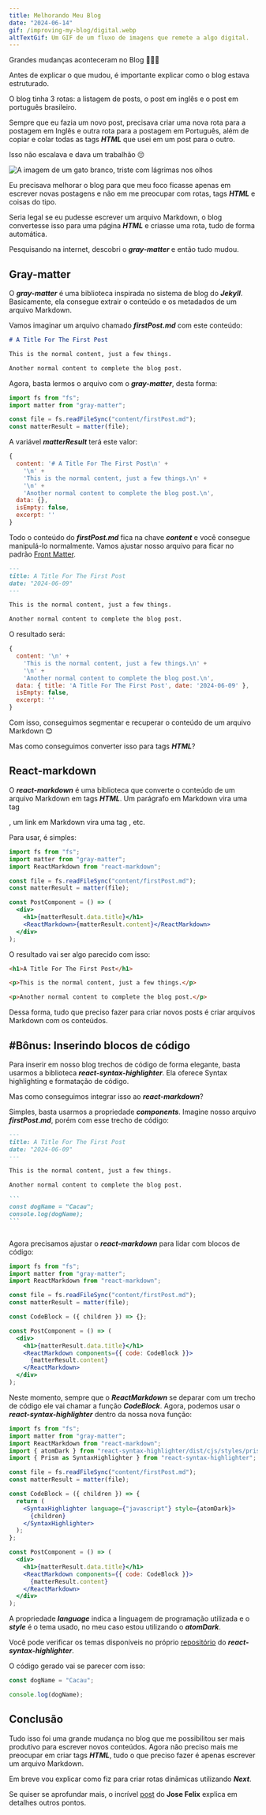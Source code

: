 ```yaml
---
title: Melhorando Meu Blog
date: "2024-06-14"
gif: /improving-my-blog/digital.webp
altTextGif: Um GIF de um fluxo de imagens que remete a algo digital.
---
```


Grandes mudanças aconteceram no Blog 🎉🎉🎉

Antes de explicar o que mudou, é importante explicar como o blog estava estruturado.

O blog tinha 3 rotas: a listagem de posts, o post em inglês e o post em português brasileiro.

Sempre que eu fazia um novo post, precisava criar uma nova rota para a postagem em Inglês e outra rota para a postagem em Português, além de copiar e colar todas as tags **_HTML_** que usei em um post para o outro.

Isso não escalava e dava um trabalhão 😔

![A imagem de um gato branco, triste com lágrimas nos olhos](/improving-my-blog/sadCat.jpg)

Eu precisava melhorar o blog para que meu foco ficasse apenas em escrever novas postagens e não em me preocupar com rotas, tags **_HTML_** e coisas do tipo.

Seria legal se eu pudesse escrever um arquivo Markdown, o blog convertesse isso para uma página **_HTML_** e criasse uma rota, tudo de forma automática.

Pesquisando na internet, descobri o **_gray-matter_** e então tudo mudou.

## Gray-matter

O **_gray-matter_** é uma biblioteca inspirada no sistema de blog do **_Jekyll_**. Basicamente, ela consegue extrair o conteúdo e os metadados de um arquivo Markdown.

Vamos imaginar um arquivo chamado **_firstPost.md_** com este conteúdo:

```md
# A Title For The First Post

This is the normal content, just a few things.

Another normal content to complete the blog post.
```

Agora, basta lermos o arquivo com o **_gray-matter_**, desta forma:

```javascript
import fs from "fs";
import matter from "gray-matter";

const file = fs.readFileSync("content/firstPost.md");
const matterResult = matter(file);
```

A variável **_matterResult_** terá este valor:

```javascript
{
  content: '# A Title For The First Post\n' +
    '\n' +
    'This is the normal content, just a few things.\n' +
    '\n' +
    'Another normal content to complete the blog post.\n',
  data: {},
  isEmpty: false,
  excerpt: ''
}
```

Todo o conteúdo do **_firstPost.md_** fica na chave **_content_** e você consegue manipulá-lo normalmente. Vamos ajustar nosso arquivo para ficar no padrão [Front Matter](https://jekyllrb.com/docs/front-matter/).

```md
---
title: A Title For The First Post
date: "2024-06-09"
---

This is the normal content, just a few things.

Another normal content to complete the blog post.
```

O resultado será:

```javascript
{
  content: '\n' +
    'This is the normal content, just a few things.\n' +
    '\n' +
    'Another normal content to complete the blog post.\n',
  data: { title: 'A Title For The First Post', date: '2024-06-09' },
  isEmpty: false,
  excerpt: ''
}
```

Com isso, conseguimos segmentar e recuperar o conteúdo de um arquivo Markdown 😊

Mas como conseguimos converter isso para tags **_HTML_**?

## React-markdown

O **_react-markdown_** é uma biblioteca que converte o conteúdo de um arquivo Markdown em tags **_HTML_**. Um parágrafo em Markdown vira uma tag **_<p>_**, um link em Markdown vira uma tag **_<a>_**, etc.

Para usar, é simples:

```jsx
import fs from "fs";
import matter from "gray-matter";
import ReactMarkdown from "react-markdown";

const file = fs.readFileSync("content/firstPost.md");
const matterResult = matter(file);

const PostComponent = () => (
  <div>
    <h1>{matterResult.data.title}</h1>
    <ReactMarkdown>{matterResult.content}</ReactMarkdown>
  </div>
);
```

O resultado vai ser algo parecido com isso:

```html
<h1>A Title For The First Post</h1>

<p>This is the normal content, just a few things.</p>

<p>Another normal content to complete the blog post.</p>
```

Dessa forma, tudo que preciso fazer para criar novos posts é criar arquivos Markdown com os conteúdos.

## #Bônus: Inserindo blocos de código

Para inserir em nosso blog trechos de código de forma elegante, basta usarmos a biblioteca **_react-syntax-highlighter_**. Ela oferece Syntax highlighting e formatação de código.

Mas como conseguimos integrar isso ao **_react-markdown_**?

Simples, basta usarmos a propriedade **_components_**. Imagine nosso arquivo **_firstPost.md_**, porém com esse trecho de código:

````md
---
title: A Title For The First Post
date: "2024-06-09"
---

This is the normal content, just a few things.

Another normal content to complete the blog post.

```
const dogName = "Cacau";
console.log(dogName);
```
````

```

```

Agora precisamos ajustar o **_react-markdown_** para lidar com blocos de código:

```jsx
import fs from "fs";
import matter from "gray-matter";
import ReactMarkdown from "react-markdown";

const file = fs.readFileSync("content/firstPost.md");
const matterResult = matter(file);

const CodeBlock = ({ children }) => {};

const PostComponent = () => (
  <div>
    <h1>{matterResult.data.title}</h1>
    <ReactMarkdown components={{ code: CodeBlock }}>
      {matterResult.content}
    </ReactMarkdown>
  </div>
);
```

Neste momento, sempre que o **_ReactMarkdown_** se deparar com um trecho de código ele vai chamar a função **_CodeBlock_**. Agora, podemos usar o **_react-syntax-highlighter_** dentro da nossa nova função:

```jsx
import fs from "fs";
import matter from "gray-matter";
import ReactMarkdown from "react-markdown";
import { atomDark } from "react-syntax-highlighter/dist/cjs/styles/prism";
import { Prism as SyntaxHighlighter } from "react-syntax-highlighter";

const file = fs.readFileSync("content/firstPost.md");
const matterResult = matter(file);

const CodeBlock = ({ children }) => {
  return (
    <SyntaxHighlighter language={"javascript"} style={atomDark}>
      {children}
    </SyntaxHighlighter>
  );
};

const PostComponent = () => (
  <div>
    <h1>{matterResult.data.title}</h1>
    <ReactMarkdown components={{ code: CodeBlock }}>
      {matterResult.content}
    </ReactMarkdown>
  </div>
);
```

A propriedade **_language_** indica a linguagem de programação utilizada e o **_style_** é o tema usado, no meu caso estou utilizando o **_atomDark_**.

Você pode verificar os temas disponíveis no próprio [repositório](https://github.com/react-syntax-highlighter/react-syntax-highlighter) do **_react-syntax-highlighter_**.

O código gerado vai se parecer com isso:

```javascript
const dogName = "Cacau";

console.log(dogName);
```

## Conclusão

Tudo isso foi uma grande mudança no blog que me possibilitou ser mais produtivo para escrever novos conteúdos. Agora não preciso mais me preocupar em criar tags **_HTML_**, tudo o que preciso fazer é apenas escrever um arquivo Markdown.

Em breve vou explicar como fiz para criar rotas dinâmicas utilizando **_Next_**.

Se quiser se aprofundar mais, o incrível [post](https://dev.to/joserfelix/how-to-make-a-static-blog-with-next-js-2bd6) do **Jose Felix** explica em detalhes outros pontos.
